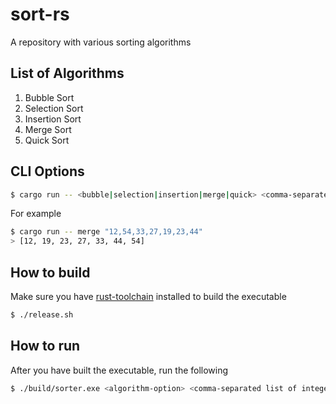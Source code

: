 # sort-rs

A repository with various sorting algorithms

## List of Algorithms

1. Bubble Sort
2. Selection Sort
3. Insertion Sort
4. Merge Sort
4. Quick Sort

## CLI Options

```sh
$ cargo run -- <bubble|selection|insertion|merge|quick> <comma-separated list of integers>
```

For example
```sh
$ cargo run -- merge "12,54,33,27,19,23,44"
> [12, 19, 23, 27, 33, 44, 54]
```

## How to build

Make sure you have [rust-toolchain](https://www.rust-lang.org/tools/install) installed to build the executable

```sh
$ ./release.sh
```

## How to run

After you have built the executable, run the following
```sh
$ ./build/sorter.exe <algorithm-option> <comma-separated list of integers>
```
